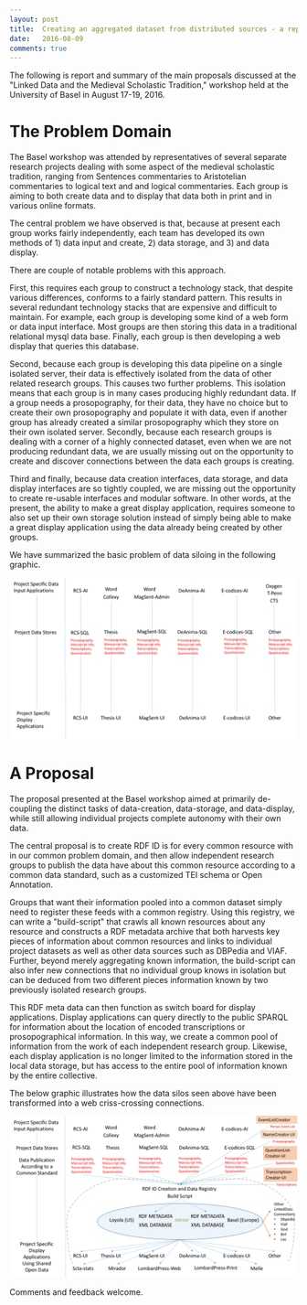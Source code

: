 ```yaml
---
layout: post
title:  Creating an aggregated dataset from distributed sources - a report from the 2016 Basel meeting.
date:   2016-08-09
comments: true
---
```


The following is report and summary of the main proposals discussed at the "Linked Data and the Medieval Scholastic Tradition," workshop held at the University of Basel in August 17-19, 2016.

# The Problem Domain

The Basel workshop was attended by representatives of several separate research projects dealing with some aspect of the medieval scholastic tradition, ranging from Sentences commentaries to Aristotelian commentaries to logical text and and logical commentaries. Each group is aiming to both create data and to display that data both in print and in various online formats.

The central problem we have observed is that, because at present each group works fairly independently, each team has developed its own methods of 1) data input and create, 2) data storage, and 3) and data display.

There are couple of notable problems with this approach.

First, this requires each group to construct a technology stack, that despite various differences, conforms to a fairly standard pattern. This results in several redundant technology stacks that are expensive and difficult to maintain. For example, each group is developing some kind of a web form or data input interface. Most groups are then storing this data in a traditional relational mysql data base. Finally, each group is then developing a web display that queries this database.

Second, because each group is developing this data pipeline on a single isolated server, their data is effectively isolated from the data of other related research groups. This causes two further problems. This isolation means that each group is in many cases producing highly redundant data. If a group needs a prosopography, for their data, they have no choice but to create their own prosopography and populate it with data, even if another group has already created a similar prosopography which they store on their own isolated server. Secondly, because each research groups is dealing with a corner of a highly connected dataset, even when we are not producing redundant data, we are usually missing out on the opportunity to create and discover connections between the data each groups is creating.

Third and finally, because data creation interfaces, data storage, and data display interfaces are so tightly coupled, we are missing out the opportunity to create re-usable interfaces and modular software. In other words, at the present, the ability to make a great display application, requires someone to also set up their own storage solution instead of simply being able to make a great display application using the data already being created by other groups.

We have summarized the basic problem of data siloing in the following graphic.

![data-silo-example](/assets/images/data-silo-example.png)

# A Proposal

The proposal presented at the Basel workshop aimed at primarily de-coupling the distinct tasks of data-creation, data-storage, and data-display, while still allowing individual projects complete autonomy with their own data.

The central proposal is to create RDF ID is for every common resource with in our common problem domain, and then allow independent research groups to publish the data have about this common resource according to a common data standard, such as a customized TEI schema or Open Annotation.

Groups that want their information pooled into a common dataset simply need to register these feeds with a common registry. Using this registry, we can write a "build-script" that crawls all known resources about any resource and constructs a RDF metadata archive that both harvests key pieces of information about common resources and links to individual project datasets as well as other data sources such as DBPedia and VIAF. Further, beyond merely aggregating known information, the build-script can also infer new connections that no individual group knows in isolation but can be deduced from two different pieces information known by two previously isolated research groups.

This RDF meta data can then function as switch board for display applications. Display applications can query directly to the public SPARQL for information about the location of encoded transcriptions or prosopographical information. In this way, we create a common pool of information from the work of each independent research group. Likewise, each display application is no longer limited to the information stored in the local data storage, but has access to the entire pool of information known by the entire collective.

The below graphic illustrates how the data silos seen above have been transformed into a web criss-crossing connections.

![united-data-set-example](/assets/images/united-data-set-example.png)

Comments and feedback welcome.
